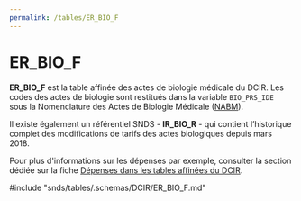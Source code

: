 ```yaml
---
permalink: /tables/ER_BIO_F
---
```

# ER\_BIO\_F
<!-- SPDX-License-Identifier: MPL-2.0 -->
**ER_BIO_F** est la table affinée des actes de biologie médicale du DCIR. Les codes des actes de biologie sont restitués dans la variable `BIO_PRS_IDE` sous la Nomenclature des Actes de Biologie Médicale ([NABM](../../../glossaire/NABM.md)).

Il existe également un référentiel SNDS - **IR_BIO_R** - qui contient l’historique complet des modifications de tarifs des actes biologiques depuis mars 2018.

Pour plus d'informations sur les dépenses par exemple, consulter la section dédiée sur la fiche [Dépenses dans les tables affinées du DCIR](../../../fiches/tables_affinees.md).

<!-- ATTENTION : Ne pas supprimer ou modifier la ligne ci-dessous -->
#include "snds/tables/.schemas/DCIR/ER_BIO_F.md"
<!-- ATTENTION : Ne pas supprimer ou modifier la ligne ci-dessus -->
